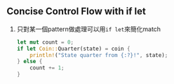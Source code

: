 ## Concise Control Flow with if let
1. 只對某一個pattern做處理可以用`if let`來簡化match
    ```rust
    let mut count = 0;
    if let Coin::Quarter(state) = coin {
        println!("State quarter from {:?}!", state);
    } else {
        count += 1;
    }
    ```
